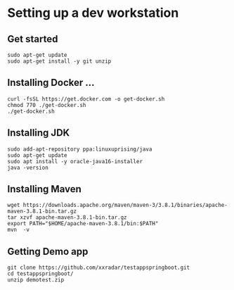 # Setting up a dev workstation

## Get started
```
sudo apt-get update
sudo apt-get install -y git unzip
```

## Installing Docker ...
```
curl -fsSL https://get.docker.com -o get-docker.sh
chmod 770 ./get-docker.sh
./get-docker.sh
```
## Installing JDK  
```
sudo add-apt-repository ppa:linuxuprising/java
sudo apt-get update
sudo apt install -y oracle-java16-installer
java -version
```
## Installing Maven 
```
wget https://downloads.apache.org/maven/maven-3/3.8.1/binaries/apache-maven-3.8.1-bin.tar.gz
tar xzvf apache-maven-3.8.1-bin.tar.gz
export PATH="$HOME/apache-maven-3.8.1/bin:$PATH"
mvn  -v
````

## Getting Demo app  
```
git clone https://github.com/xxradar/testappspringboot.git
cd testappspringboot/
unzip demotest.zip
```
